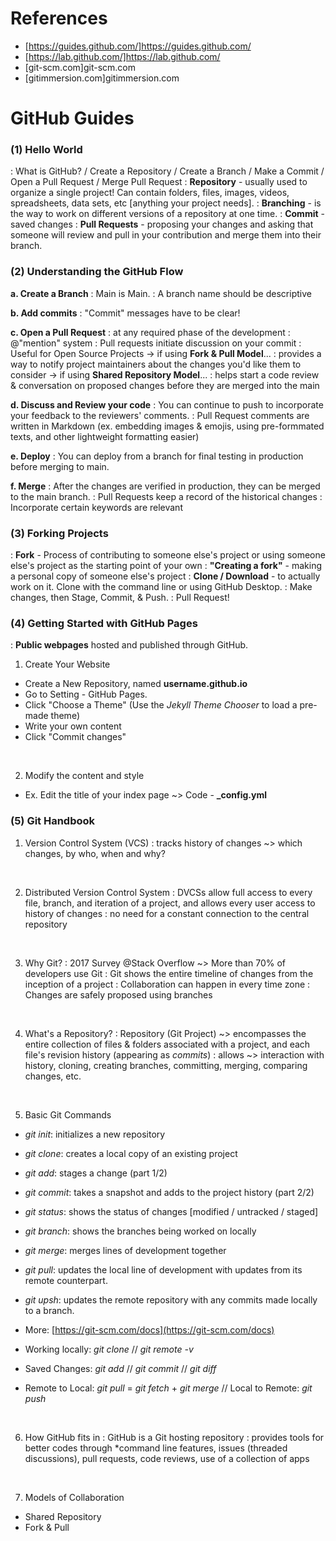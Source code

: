 # References
- [https://guides.github.com/]https://guides.github.com/
- [https://lab.github.com/]https://lab.github.com/
- [git-scm.com]git-scm.com
- [gitimmersion.com]gitimmersion.com

# GitHub Guides
### (1) Hello World
: What is GitHub? / Create a Repository / Create a Branch / Make a Commit / Open a Pull Request / Merge Pull Request
: **Repository** - usually used to organize a single project! Can contain folders, files, images, videos, spreadsheets, data sets, etc [anything your project needs].
: **Branching** - is the way to work on different versions of a repository at one time.
: **Commit** - saved changes
: **Pull Requests** - proposing your changes and asking that someone will review and pull in your contribution and merge them into their branch.

### (2) Understanding the GitHub Flow
**a. Create a Branch**
: Main is Main.
: A branch name should be descriptive

**b. Add commits**
: "Commit" messages have to be clear!

**c. Open a Pull Request**
: at any required phase of the development
: @"mention" system
: Pull requests initiate discussion on your commit
: Useful for Open Source Projects
     -> if using **Fork & Pull Model**...
         : provides a way to notify project maintainers about the changes you'd like them to consider
     -> if using **Shared Repository Model**...
         : helps start a code review & conversation on proposed changes before they are merged into the main

**d. Discuss and Review your code**
: You can continue to push to incorporate your feedback to the reviewers' comments.
: Pull Request comments are written in Markdown (ex. embedding images & emojis, using pre-formmated texts, and other lightweight formatting easier)

**e. Deploy**
: You can deploy from a branch for final testing in production before merging to main.

**f. Merge**
: After the changes are verified in production, they can be merged to the main branch.
: Pull Requests keep a record of the historical changes
: Incorporate certain keywords are relevant

### (3) Forking Projects
: **Fork** - Process of contributing to someone else's project or using someone else's project as the starting point of your own
: **"Creating a fork"** - making a personal copy of someone else's project
: **Clone / Download** - to actually work on it. Clone with the command line or using GitHub Desktop.
: Make changes, then Stage, Commit, & Push.
: Pull Request!


### (4) Getting Started with GitHub Pages
: **Public webpages** hosted and published through GitHub.
<br>

1. Create Your Website
- Create a New Repository, named **username.github.io**
- Go to Setting - GitHub Pages.
- Click "Choose a Theme"
(Use the *Jekyll Theme Chooser* to load a pre-made theme)
- Write your own content
- Click "Commit changes"
<br>

2. Modify the content and style 
- Ex. Edit the title of your index page ~> Code - **_config.yml**

### (5) Git Handbook
1. Version Control System (VCS)
: tracks history of changes ~> which changes, by who, when and why?
<br>

2. Distributed Version Control System
: DVCSs allow full access to every file, branch, and iteration of a project, and allows every user access to history of changes
: no need for a constant connection to the central repository
<br>

3. Why Git?
: 2017 Survey @Stack Overflow ~> More than 70% of developers use Git
: Git shows the entire timeline of changes from the inception of a project
: Collaboration can happen in every time zone
: Changes are safely proposed using branches
<br>

4. What's a Repository?
: Repository (Git Project) ~> encompasses the entire collection of files & folders associated with a project, and each file's revision history (appearing as *commits*)
: allows ~> interaction with history, cloning, creating branches, committing, merging, comparing changes, etc.
<br>

5. Basic Git Commands
- *git init*: initializes a new repository
- *git clone*: creates a local copy of an existing project
- *git add*: stages a change (part 1/2)
- *git commit*: takes a snapshot and adds to the project history (part 2/2)
- *git status*: shows the status of changes [modified / untracked / staged]
- *git branch*: shows the branches being worked on locally
- *git merge*: merges lines of development together
- *git pull*: updates the local line of development with updates from its remote counterpart.
- *git upsh*: updates the remote repository with any commits made locally to a branch.

- More: [https://git-scm.com/docs](https://git-scm.com/docs)

- Working locally: *git clone* // *git remote -v*
- Saved Changes: *git add* // *git commit* // *git diff*
- Remote to Local: *git pull* = *git fetch* + *git merge* //  Local to Remote: *git push*
<br>

6. How GitHub fits in
: GitHub is a Git hosting repository
: provides tools for better codes through *command line features, issues (threaded discussions), pull requests, code reviews, use of a collection of apps
<br>

7. Models of Collaboration
- Shared Repository
- Fork & Pull
<br>